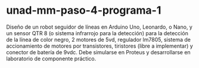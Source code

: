 # unad-mm-paso-4-programa-1
Diseño de un robot seguidor de líneas en Arduino Uno, Leonardo, o Nano, y un sensor QTR 8 (o sistema infrarrojo para la detección) para la detección de la línea de color negro, 2 motores de 5vd, regulador lm7805, sistema de accionamiento de motores por transistores, tiristores (libre a implementar) y conector de batería de 9vdc. Debe simularse en Proteus y desarrollarse en laboratorio de componente práctico.

